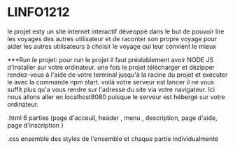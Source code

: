 # LINFO1212

le projet esty un site internet interactif déveoppé dans le but de pouvoir lire les voyages des autres utilisateur et de raconter son propre voyage pour aider les autres utilisateurs à choisir le voyage qui leur convient le mieux

***Run le projet: pour run le projet il faut préalablement avoir NODE JS d'installer sur votre ordinateur. une fois le projet télécharger et dézipper rendez-vous à l'aide de votre terminal jusqu'à la racine du projet et exécuter le avec la commande npm start. voilà votre serveur est lancer il ne vous suffit plus qu'a vous rendre sur l'adresse du site via votre navigateur. Ici nous allons aller en localhost8080 puisque le serveur est hébergé sur votre ordinateur.



.html 
6 parties (page d'acceuil, header , menu , description, page d'aide, page d'inscription )

.css
ensemble des styles de l'ensemble et chaque partie individualmente



